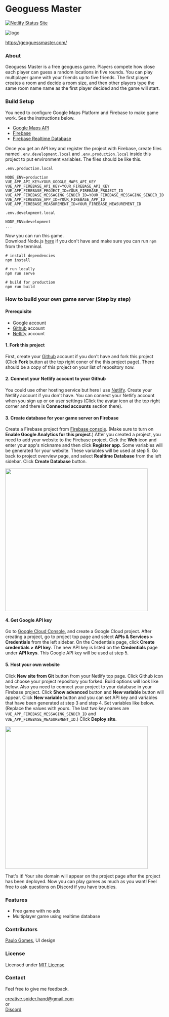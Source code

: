 # Geoguess Master
[![Netlify Status](https://api.netlify.com/api/v1/badges/2901d748-c994-4b95-9c94-6dbf9cc428be/deploy-status)](https://app.netlify.com/sites/wonderful-meitner-825c03/deploys)
[Site](https://wonderful-meitner-825c03.netlify.app/)

![logo](../master/public/img/icons/android-icon-192x192.png)

https://geoguessmaster.com/

### About
Geoguess Master is a free geoguess game. Players compete how close each player can guess a random locations in five rounds. You can play multiplayer game with your friends up to five friends. The first player creates a room and decide a room size, and then other players type the same room name name as the first player decided and the game will start.

### Build Setup
You need to configure Google Maps Platform and Firebase to make game work. 
See the instructions below. 

- [Google Maps API](https://developers.google.com/maps/documentation/javascript/get-api-key#get-the-api-key)  
- [Firebase](https://firebase.google.com/docs/database/web/start)  
- [Firebase Realtime Database](https://firebase.google.com/docs/database/web/start)
 
Once you get an API key and register the project with Firebase, create files named `.env.development.local` and `.env.production.local` inside this project to put environment variables. 
The files should be like this. 

`.env.production.local`
```
NODE_ENV=production
VUE_APP_API_KEY=YOUR_GOOGLE_MAPS_API_KEY
VUE_APP_FIREBASE_API_KEY=YOUR_FIREBASE_API_KEY
VUE_APP_FIREBASE_PROJECT_ID=YOUR_FIREBASE_PROJECT_ID
VUE_APP_FIREBASE_MESSAGING_SENDER_ID=YOUR_FIREBASE_MESSAGING_SENDER_ID
VUE_APP_FIREBASE_APP_ID=YOUR_FIREBASE_APP_ID
VUE_APP_FIREBASE_MEASUREMENT_ID=YOUR_FIREBASE_MEASUREMENT_ID
```

`.env.development.local`
```
NODE_ENV=development
...
```

Now you can run this game.  
Download Node.js [here](https://nodejs.org/en/download/) if you don't have and make sure you can run `npm` from the terminal.

```
# install dependencies
npm install

# run locally
npm run serve

# build for production
npm run build
```

### How to build your own game server (Step by step)

#### Prerequisite
- Google account
- [Github](https://github.com/) account
- [Netlify](https://www.netlify.com/) account

#### 1. Fork this project
First, create your [Github](https://github.com/) account if you don't have and fork this project (Click **Fork** button at the top right coner of the this project page).
There should be a copy of this project on your list of repository now.

#### 2. Connect your Netlify account to your Github
You could use other hosting service but here I use [Netlify](https://www.netlify.com/). Create your Netlify account if you don't have. You can connect your Netlify account when you sign up or on user settings (Click the avatar icon at the top right corner and there is **Connected accounts** section there).

#### 3. Create database for your game server on Firebase
Create a Firebase project from [Firebase console](https://console.firebase.google.com/). (Make sure to turn on **Enable Google Analytics for this project**.) After you created a project, you need to add your website to the Firebase project. Cick the **Web** icon and enter your app's nickname and then click **Register app**. Some variables will be generated for your website. These variables will be used at step 5. Go back to project overview page, and select **Realtime Database** from the left sidebar. Click **Create Database** button.

<img src="../master/screenshots/firebase_config.png" width="450" />

#### 4. Get Google API key
Go to [Google Cloud Console](https://console.cloud.google.com/projectselector2/home/dashboard), and create a Google Cloud project. After creating a project, go to project top page and select **APIs & Services > Credentials** from the left sidebar. On the Credentials page, click **Create credentials > API key**. The new API key is listed on the **Credentials** page under **API keys**. This Google API key will be used at step 5.

#### 5. Host your own website
Click **New site from Git** button from your Netlify top page. Click Github icon and choose your project repository you forked. Build options will look like below. Also you need to connect your project to your database in your Firebase project. Click **Show advanced** button and **New variable** button will appear. Click **New variable** button and you can set API key and variables that have been generated at step 3 and step 4. Set variables like below. (Replace the values with yours. The last two key names are `VUE_APP_FIREBASE_MESSAGING_SENDER_ID` and `VUE_APP_FIREBASE_MEASUREMENT_ID`.) Click **Deploy site**. 

<img src="../master/screenshots/deploy_netlify.png" width="450" />

That's it! Your site domain will appear on the project page after the project has been deployed. Now you can play games as much as you want! Feel free to ask questions on Discord if you have troubles.

### Features
- Free game with no ads
- Multiplayer game using realtime database

### Contributors
[Paulo Gomes](http://www.pauloxgomes.com/), UI design  

### License
Licensed under [MIT License](https://github.com/spider-hand/Geoguess-Master-Web/blob/master/LICENSE)

### Contact
Feel free to give me feedback.  

creative.spider.hand@gmail.com  
or  
[Discord](https://discord.gg/fPpUzgJ)
